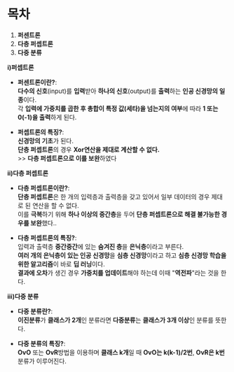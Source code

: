 # 목차

1. **퍼센트론**
2. **다층 퍼셉트론**
3. **다중 분류**

**i)퍼셉트론**

- **퍼센트론이란?**: <br> **다수의 신호**(input)를 **입력**받아 **하나의 신호**(output)를 **출력**하는 **인공 신경망의 일종**이다.<br> 각 **입력에 가중치를 곱한 후 총합이 특정 값(세타)을 넘는지의 여부**에 따라 **1 또는 0(-1)을 출력**하게 된다.

- **퍼셉트론의 특징?**: <br>**신경망의 기초**가 된다. <br>**단층 퍼셉트론**의 경우 **Xor연산을 제대로 계산할 수 없다.** <br> >> **다층 퍼셉트론으로 이를 보완**하였다

**ii)다층 퍼셉트론**

- **다층 퍼셉트론이란?**: <br> **단층 퍼셉트론**은 한 개의 입력층과 출력층을 갖고 있어서 일부 데이터의 경우 제대로 된 연산을 할 수 없다.<br>이를 **극복**하기 위해 **하나 이상의 중간층**을 두어 **단층 퍼셉트론으로 해결 불가능한 경우를 보완**했다..<br>

- **다층 퍼셉트론의 특징?**: <br>입력과 출력층 **중간중간**에 있는 **숨겨진 층**을 **은닉층**이라고 부른다.<br> **여러 개의 은닉층이 있는 인공 신경망**을 **심층 신경망**이라고 하고 **심층 신경망 학습을 위한 알고리즘**이 바로 **딥 러닝**이다.<br>**결과에 오차**가 생긴 경우 **가중치를 업데이트**해야 하는데 이때 "**역전파**"라는 것을 한다.

**iii)다중 분류**

- **다중 분류란?**: <br> **이진분류**가 **클래스가 2개**인 분류라면 **다중분류**는 **클래스가 3개 이상**인 분류를 뜻한다.

- **다중 분류의 특징?**: <br> **OvO** 또는 **OvR**방법을 이용하며 **클래스 k개**일 때 **OvO는 k(k-1)/2번**, **OvR은 k번** 분류가 이루어진다.
